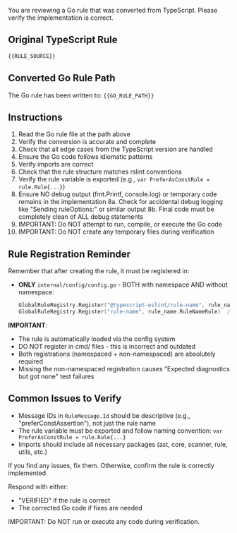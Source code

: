 You are reviewing a Go rule that was converted from TypeScript. Please verify the implementation is correct.

## Original TypeScript Rule

```typescript
{{RULE_SOURCE}}
```

## Converted Go Rule Path

The Go rule has been written to: `{{GO_RULE_PATH}}`

## Instructions

1. Read the Go rule file at the path above
2. Verify the conversion is accurate and complete
3. Check that all edge cases from the TypeScript version are handled
4. Ensure the Go code follows idiomatic patterns
5. Verify imports are correct
6. Check that the rule structure matches rslint conventions
7. Verify the rule variable is exported (e.g., `var PreferAsConstRule = rule.Rule{...}`)
8. Ensure NO debug output (fmt.Printf, console.log) or temporary code remains in the implementation
8a. Check for accidental debug logging like "Sending ruleOptions:" or similar output
8b. Final code must be completely clean of ALL debug statements
9. IMPORTANT: Do NOT attempt to run, compile, or execute the Go code
10. IMPORTANT: Do NOT create any temporary files during verification

## Rule Registration Reminder

Remember that after creating the rule, it must be registered in:
- **ONLY** `internal/config/config.go` - BOTH with namespace AND without namespace:
  ```go
  GlobalRuleRegistry.Register("@typescript-eslint/rule-name", rule_name.RuleNameRule)
  GlobalRuleRegistry.Register("rule-name", rule_name.RuleNameRule)  // CRITICAL for tests!
  ```

**IMPORTANT**: 
- The rule is automatically loaded via the config system
- DO NOT register in cmd/ files - this is incorrect and outdated
- Both registrations (namespaced + non-namespaced) are absolutely required
- Missing the non-namespaced registration causes "Expected diagnostics but got none" test failures

## Common Issues to Verify
- Message IDs in `RuleMessage.Id` should be descriptive (e.g., "preferConstAssertion"), not just the rule name
- The rule variable must be exported and follow naming convention: `var PreferAsConstRule = rule.Rule{...}`
- Imports should include all necessary packages (ast, core, scanner, rule, utils, etc.)

If you find any issues, fix them. Otherwise, confirm the rule is correctly implemented.

Respond with either:
- "VERIFIED" if the rule is correct
- The corrected Go code if fixes are needed

IMPORTANT: Do NOT run or execute any code during verification.